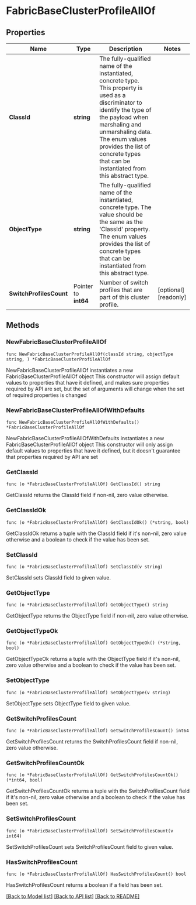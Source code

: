 # FabricBaseClusterProfileAllOf

## Properties

Name | Type | Description | Notes
------------ | ------------- | ------------- | -------------
**ClassId** | **string** | The fully-qualified name of the instantiated, concrete type. This property is used as a discriminator to identify the type of the payload when marshaling and unmarshaling data. The enum values provides the list of concrete types that can be instantiated from this abstract type. | 
**ObjectType** | **string** | The fully-qualified name of the instantiated, concrete type. The value should be the same as the &#39;ClassId&#39; property. The enum values provides the list of concrete types that can be instantiated from this abstract type. | 
**SwitchProfilesCount** | Pointer to **int64** | Number of switch profiles that are part of this cluster profile. | [optional] [readonly] 

## Methods

### NewFabricBaseClusterProfileAllOf

`func NewFabricBaseClusterProfileAllOf(classId string, objectType string, ) *FabricBaseClusterProfileAllOf`

NewFabricBaseClusterProfileAllOf instantiates a new FabricBaseClusterProfileAllOf object
This constructor will assign default values to properties that have it defined,
and makes sure properties required by API are set, but the set of arguments
will change when the set of required properties is changed

### NewFabricBaseClusterProfileAllOfWithDefaults

`func NewFabricBaseClusterProfileAllOfWithDefaults() *FabricBaseClusterProfileAllOf`

NewFabricBaseClusterProfileAllOfWithDefaults instantiates a new FabricBaseClusterProfileAllOf object
This constructor will only assign default values to properties that have it defined,
but it doesn't guarantee that properties required by API are set

### GetClassId

`func (o *FabricBaseClusterProfileAllOf) GetClassId() string`

GetClassId returns the ClassId field if non-nil, zero value otherwise.

### GetClassIdOk

`func (o *FabricBaseClusterProfileAllOf) GetClassIdOk() (*string, bool)`

GetClassIdOk returns a tuple with the ClassId field if it's non-nil, zero value otherwise
and a boolean to check if the value has been set.

### SetClassId

`func (o *FabricBaseClusterProfileAllOf) SetClassId(v string)`

SetClassId sets ClassId field to given value.


### GetObjectType

`func (o *FabricBaseClusterProfileAllOf) GetObjectType() string`

GetObjectType returns the ObjectType field if non-nil, zero value otherwise.

### GetObjectTypeOk

`func (o *FabricBaseClusterProfileAllOf) GetObjectTypeOk() (*string, bool)`

GetObjectTypeOk returns a tuple with the ObjectType field if it's non-nil, zero value otherwise
and a boolean to check if the value has been set.

### SetObjectType

`func (o *FabricBaseClusterProfileAllOf) SetObjectType(v string)`

SetObjectType sets ObjectType field to given value.


### GetSwitchProfilesCount

`func (o *FabricBaseClusterProfileAllOf) GetSwitchProfilesCount() int64`

GetSwitchProfilesCount returns the SwitchProfilesCount field if non-nil, zero value otherwise.

### GetSwitchProfilesCountOk

`func (o *FabricBaseClusterProfileAllOf) GetSwitchProfilesCountOk() (*int64, bool)`

GetSwitchProfilesCountOk returns a tuple with the SwitchProfilesCount field if it's non-nil, zero value otherwise
and a boolean to check if the value has been set.

### SetSwitchProfilesCount

`func (o *FabricBaseClusterProfileAllOf) SetSwitchProfilesCount(v int64)`

SetSwitchProfilesCount sets SwitchProfilesCount field to given value.

### HasSwitchProfilesCount

`func (o *FabricBaseClusterProfileAllOf) HasSwitchProfilesCount() bool`

HasSwitchProfilesCount returns a boolean if a field has been set.


[[Back to Model list]](../README.md#documentation-for-models) [[Back to API list]](../README.md#documentation-for-api-endpoints) [[Back to README]](../README.md)


